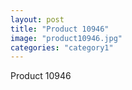 ```yaml
---
layout: post
title: "Product 10946"
image: "product10946.jpg"
categories: "category1"
---
```

Product 10946
